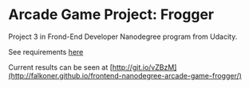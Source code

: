 Arcade Game Project: Frogger
===============================

Project 3 in Frond-End Developer Nanodegree program from Udacity.

See requirements [here](https://www.udacity.com/course/viewer#!/c-ud015/l-3072058665/m-3072588797)

Current results can be seen at [http://git.io/vZBzM](http://falkoner.github.io/frontend-nanodegree-arcade-game-frogger/)

